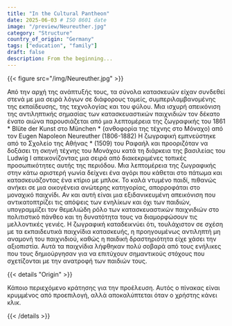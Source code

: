 ```yaml
---
title: "In the Cultural Pantheon"
date: 2025-06-03 # ISO 8601 date
image: "/preview/Neureuther.jpg"
category: "Structure"
country_of_origin: "Germany"
tags: ["education", "family"]
draft: false
description: From the beginning...
---
```




{{< figure src="/img/Neureuther.jpg" >}}

Από την αρχή της ανάπτυξής τους, τα σύνολα κατασκευών είχαν συνδεθεί στενά με μια σειρά λόγων σε διάφορους τομείς, συμπεριλαμβανομένης της εκπαίδευσης, της τεχνολογίας και του φύλου. Μια ισχυρή απεικόνιση της αντιληπτικής σημασίας των κατασκευαστικών παιχνιδιών τον δέκατο ένατο αιώνα παρουσιάζεται από μια λεπτομέρεια της ζωγραφικής του 1861 * Blüte der Kunst στο München * (ανθοφορία της τέχνης στο Μόναχο) από τον Eugen Napoleon Neureuther (1806-1882) Η ζωγραφική εμπνεύστηκε από το Σχολείο της Αθήνας * (1509) του Ραφαήλ και προοριζόταν να δοξάσει τη σκηνή τέχνης του Μονάχου κατά τη διάρκεια της βασιλείας του Ludwig I απεικονίζοντας μια σειρά από διακεκριμένες τοπικές προσωπικότητες αυτής της περιόδου. Μια λεπτομέρεια της ζωγραφικής στην κάτω αριστερή γωνία δείχνει ένα αγόρι που κάθεται στο πάτωμα και κατασκευάζοντας ένα κτίριο με μπλοκ. Το καλά ντυμένο παιδί, πιθανώς ανήκει σε μια οικογένεια ανώτερης κατηγορίας, απορροφάται στο μοναχικό παιχνίδι. Αν και αυτή είναι μια εξιδανικευμένη απεικόνιση που αντικατοπτρίζει τις απόψεις των ενηλίκων και όχι των παιδιών, υπογραμμίζει τον θεμελιώδη ρόλο των κατασκευαστικών παιχνιδιών στο πολιτιστικό πάνθεο και τη δυνατότητα τους να διαμορφώσουν τις μελλοντικές γενιές. Η ζωγραφική καταδεικνύει ότι, τουλάχιστον σε σχέση με τα εκπαιδευτικά παιχνίδια κατασκευής, η προηγουμένως αντιληπτή μη αναμονή του παιχνιδιού, καθώς η παιδική δραστηριότητα είχε χάσει την αξιοπιστία. Αυτά τα παιχνίδια λήφθηκαν πολύ σοβαρά από τους ενήλικες που τους δημιούργησαν για να επιτύχουν σημαντικούς στόχους που σχετίζονται με την ανατροφή των παιδιών τους.

{{< details "Origin" >}}

Κάποιο περιεχόμενο κράτησης για την προέλευση. Αυτός ο πίνακας είναι κρυμμένος από προεπιλογή, αλλά αποκαλύπτεται όταν ο χρήστης κάνει κλικ.

{{< /details >}}

